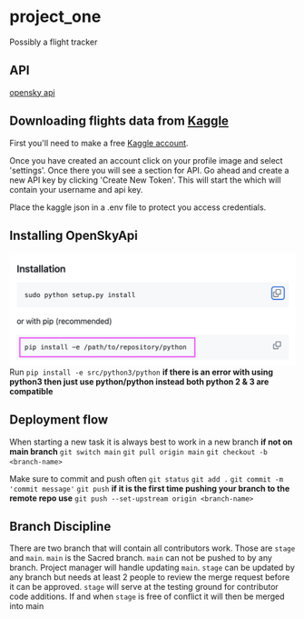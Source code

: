# project_one

Possibly a flight tracker

## API

[opensky api](https://github.com/openskynetwork/opensky-api)

## Downloading flights data from [Kaggle](https://www.kaggle.com)

First you'll need to make a free [Kaggle account](https://www.kaggle.com/account/login?phase=startRegisterTab&returnUrl=%2Fdatasets%2Fmahoora00135%2Fflights).

Once you have created an account click on your profile image and select 'settings'. Once there you will see
a section for API. Go ahead and create a new API key by clicking 'Create New Token'. This will start the
which will contain your username and api key.

Place the kaggle json in a .env file to protect you access credentials.

## Installing OpenSkyApi

![Used the pip install method](installing_opensky_screen_shot.png)
Run ```pip install -e src/python3/python```
**if there is an error with using python3 then just use python/python instead both python 2 & 3 are compatible**

## Deployment flow

When starting a new task it is always best to work in a new branch
**if not on main branch**
```git switch main```
```git pull origin main```
```git checkout -b <branch-name>```

Make sure to commit and push often
```git status```
```git add .```
```git commit -m 'commit message'```
```git push```
**if it is the first time pushing your branch to the remote repo use**
```git push --set-upstream origin <branch-name>```

## Branch Discipline

There are two branch that will contain all contributors work.
Those are ```stage``` and ```main```. ```main``` is the Sacred branch.
```main``` can not be pushed to by any branch. Project manager will handle
updating ```main```. ```stage``` can be updated by any branch but needs at least 2 people
to review the merge request before it can be approved. ```stage``` will serve at the
testing ground for contributor code additions. If and when ```stage``` is free of
conflict it will then be merged into main
